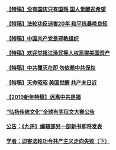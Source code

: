 #### [【特稿】没有国庆只有国殇 国人觉醒迎希望](../pages/nsc424/n11549354.md)
#### [【特稿】法轮功反迫害20年 和平抗暴唤良知](../pages/nsc424/n11389135.md)
#### [【特稿】中国共产党是邪教组织](../pages/nsc424/n11355551.md)
#### [【特稿】欢迎举报江泽民等人权恶棍美国资产](../pages/nsc424/n11303040.md)
#### [【特稿】中共覆灭在即 勿依赖中共保权](../pages/nsc424/n11278510.md)
#### [【特稿】天命昭昭 美国觉醒 共产末日近](../pages/nsc424/n11150259.md)
#### [【2019新年特稿】远离中共是福](../pages/nsc424/n10942748.md)
#### [“弘扬传统文化”全球有奖征文大赛公告](../pages/nsc424/n10889849.md)
#### [公告：《九评》编辑部另一部新书即将发表](../pages/nsc424/n10405104.md)
#### [学者：迫害法轮功令共产主义走向失败（下）](../pages/nsc424/n10009951.md)
